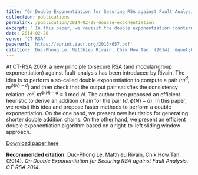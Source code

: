 ```yaml
---
title: "On Double Exponentiation for Securing RSA against Fault Analysis"
collection: publications
permalink: /publication/2014-02-28-double-exponentiation
excerpt: ' In this paper, we revisit the double exponentiation countermeasure and propose faster methods to perform a double exponentiation. On the one hand, we present new heuristics for generating shorter double addition chains. On the other hand, we present an efficient double exponentiation algorithm based on a right-to-left sliding window approach.'
date: 2014-02-28
venue: 'CT-RSA'
paperurl: 'https://eprint.iacr.org/2015/657.pdf'
citation: 'Duc-Phong Le, Matthieu Rivain, Chik How Tan. (2014). &quot;On Double Exponentiation for Securing RSA against Fault Analysis.&quot; <i>CT-RSA 2014</i>.'
---
```

At CT-RSA 2009, a new principle to secure RSA (and modular/group exponentiation) against fault-analysis has been introduced by Rivain. The idea is to perform a so-called double exponentiation to compute a pair ($m^d, m^{\phi(N) − d}$) and then check that the output pair satisfies the consistency relation: $m^d, m^{\phi(N) − d} \equiv 1 \bmod N$. The author then proposed an efficient heuristic to derive an addition chain for the pair $(d, \phi(N) − d)$. In this paper, we revisit this idea and propose faster methods to perform a double exponentiation. On the one hand, we present new heuristics for generating shorter double addition chains. On the other hand, we present an efficient double exponentiation algorithm based on a right-to-left sliding window approach.

[Download paper here](https://dple.github.io/files/double-exponentiation.pdf)

**Recommended citation**: Duc-Phong Le, Matthieu Rivain, Chik How Tan. (2014). *On Double Exponentiation for Securing RSA against Fault Analysis*. <i>CT-RSA 2014</i>.